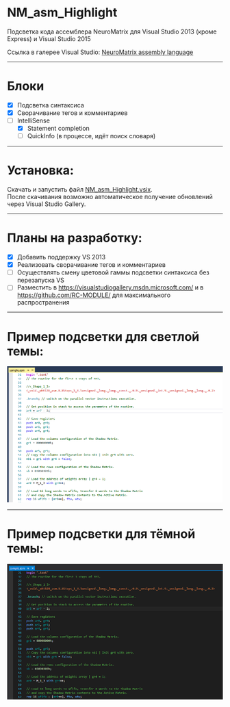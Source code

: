 ﻿NM_asm_Highlight
======

Подсветка кода ассемблера NeuroMatrix для Visual Studio 2013 (кроме Express) и Visual Studio 2015

Ссылка в галерее Visual Studio: [NeuroMatrix assembly language](https://visualstudiogallery.msdn.microsoft.com/ca93d385-b301-4f64-85e9-fa924d8304ab)
___
# Блоки

- [x] Подсветка синтаксиса
- [x] Сворачивание тегов и комментариев
- [ ] IntelliSense
	- [x] Statement completion
	- [ ] QuickInfo (в процессе, идёт поиск словаря)
	
___
# Установка:

Скачать и запустить файл [NM_asm_Highlight.vsix](export/NM_asm_Highlight.vsix).  
После скачивания возможно автоматическое получение обновлений через Visual Studio Gallery.

___
# Планы на разработку:

- [x] Добавить поддержку VS 2013
- [x] Реализовать сворачивание тегов и комментариев
- [ ] Осуществлять смену цветовой гаммы подсветки синтаксиса без перезапуска VS
- [ ] Разместить в https://visualstudiogallery.msdn.microsoft.com/ и в https://github.com/RC-MODULE/ для максимального распространения
	
___
# Пример подсветки для светлой темы:	

![Светлая тема](screens/Light_theme.PNG)

___
# Пример подсветки для тёмной темы:	

![Тёмная тема](screens/Dark_theme.PNG)


